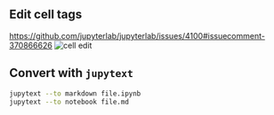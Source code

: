 ## Edit cell tags
https://github.com/jupyterlab/jupyterlab/issues/4100#issuecomment-370866626
![cell edit](https://user-images.githubusercontent.com/1186124/37048553-3525e028-213c-11e8-83e7-2760446eab95.png)
## Convert with `jupytext`
```bash
jupytext --to markdown file.ipynb
jupytext --to notebook file.md
```
